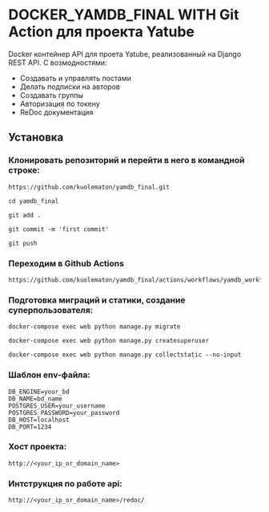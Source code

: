 # DOCKER_YAMDB_FINAL WITH Git Action  для проекта Yatube
Docker контейнер API для проета Yatube, реализованный на Django REST API.
С возмодностями:
* Cоздавать и управлять постами
* Делать подписки на авторов
* Создавать группы
* Авторизация по токену
* ReDoc документация

## Установка
### Клонировать репозиторий и перейти в него в командной строке:
```
https://github.com/kuolematon/yamdb_final.git
```

```
cd yamdb_final
```

```
git add .
```
```
git commit -m 'first commit'
```
```
git push
```

### Переходим в Github Actions
```
https://github.com/kuolematon/yamdb_final/actions/workflows/yamdb_workflow.yml/badge.svg
```
### Подготовка миграций и статики, создание суперпользователя:
```
docker-compose exec web python manage.py migrate
```

```
docker-compose exec web python manage.py createsuperuser
```

```
docker-compose exec web python manage.py collectstatic --no-input
```

### Шаблон env-файла:
```
DB_ENGINE=your_bd
DB_NAME=bd_name
POSTGRES_USER=your_username
POSTGRES_PASSWORD=your_password
DB_HOST=localhost
DB_PORT=1234
```

### Хост проекта:
```
http://<your_ip_or_domain_name>
```

### Интструкция по работе api:
```
http://<your_ip_or_domain_name>/redoc/
```
